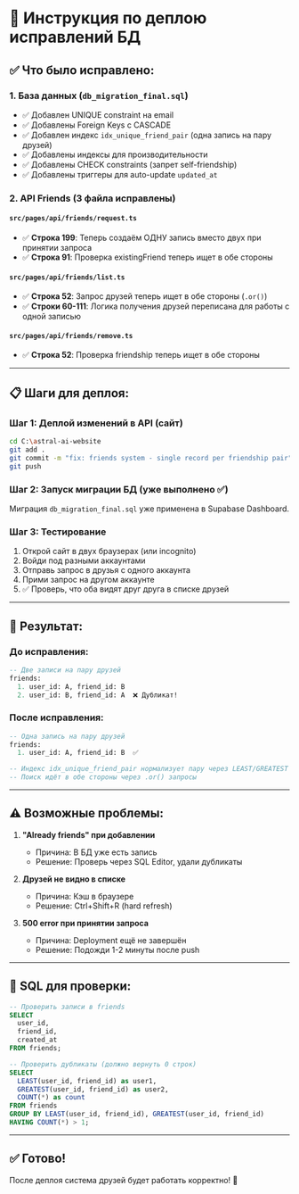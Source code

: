 # 🚀 Инструкция по деплою исправлений БД

## ✅ Что было исправлено:

### 1. **База данных** (`db_migration_final.sql`)
- ✅ Добавлен UNIQUE constraint на email
- ✅ Добавлены Foreign Keys с CASCADE
- ✅ Добавлен индекс `idx_unique_friend_pair` (одна запись на пару друзей)
- ✅ Добавлены индексы для производительности
- ✅ Добавлены CHECK constraints (запрет self-friendship)
- ✅ Добавлены триггеры для auto-update `updated_at`

### 2. **API Friends** (3 файла исправлены)

#### `src/pages/api/friends/request.ts`
- ✅ **Строка 199**: Теперь создаём ОДНУ запись вместо двух при принятии запроса
- ✅ **Строка 91**: Проверка existingFriend теперь ищет в обе стороны

#### `src/pages/api/friends/list.ts`
- ✅ **Строка 52**: Запрос друзей теперь ищет в обе стороны (`.or()`)
- ✅ **Строки 60-111**: Логика получения друзей переписана для работы с одной записью

#### `src/pages/api/friends/remove.ts`
- ✅ **Строка 52**: Проверка friendship теперь ищет в обе стороны

---

## 📋 Шаги для деплоя:

### Шаг 1: Деплой изменений в API (сайт)
```bash
cd C:\astral-ai-website
git add .
git commit -m "fix: friends system - single record per friendship pair"
git push
```

### Шаг 2: Запуск миграции БД (уже выполнено ✅)
Миграция `db_migration_final.sql` уже применена в Supabase Dashboard.

### Шаг 3: Тестирование
1. Открой сайт в двух браузерах (или incognito)
2. Войди под разными аккаунтами
3. Отправь запрос в друзья с одного аккаунта
4. Прими запрос на другом аккаунте
5. ✅ Проверь, что оба видят друг друга в списке друзей

---

## 🎯 Результат:

### До исправления:
```sql
-- Две записи на пару друзей
friends:
  1. user_id: A, friend_id: B
  2. user_id: B, friend_id: A  ❌ Дубликат!
```

### После исправления:
```sql
-- Одна запись на пару друзей
friends:
  1. user_id: A, friend_id: B  ✅

-- Индекс idx_unique_friend_pair нормализует пару через LEAST/GREATEST
-- Поиск идёт в обе стороны через .or() запросы
```

---

## ⚠️ Возможные проблемы:

1. **"Already friends" при добавлении**
   - Причина: В БД уже есть запись
   - Решение: Проверь через SQL Editor, удали дубликаты

2. **Друзей не видно в списке**
   - Причина: Кэш в браузере
   - Решение: Ctrl+Shift+R (hard refresh)

3. **500 error при принятии запроса**
   - Причина: Deployment ещё не завершён
   - Решение: Подожди 1-2 минуты после push

---

## 🧪 SQL для проверки:

```sql
-- Проверить записи в friends
SELECT 
  user_id, 
  friend_id, 
  created_at 
FROM friends;

-- Проверить дубликаты (должно вернуть 0 строк)
SELECT 
  LEAST(user_id, friend_id) as user1,
  GREATEST(user_id, friend_id) as user2,
  COUNT(*) as count
FROM friends
GROUP BY LEAST(user_id, friend_id), GREATEST(user_id, friend_id)
HAVING COUNT(*) > 1;
```

---

## ✅ Готово!
После деплоя система друзей будет работать корректно! 🎉
